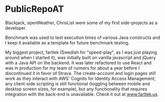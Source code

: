 # PublicRepoAT

Blackjack, openWeather, ChrisList were some of my first side-projects as a developer.

Benchmark was used to test execution times of various Java constructs and I keep it available as a template for future benchmark testing.

My biggest project, fartlek (Swedish for "speed-play", as I was just playing around when I started it), was initially built on vanilla javascript and jQuery with a Java API on the backend. It was later refactored to use React and was in production for my team of runners for about a year before I discontinued it in favor of Strava. The create-account and login pages still work as they interact with AWS' Cognito for Identity Access Management; any client-side scripting is still functional (toggling between mobile and desktop screen sizes, for example), but any functionality that requires integration with the back-end is unavailable. Check it out at www.fartlek.us.
